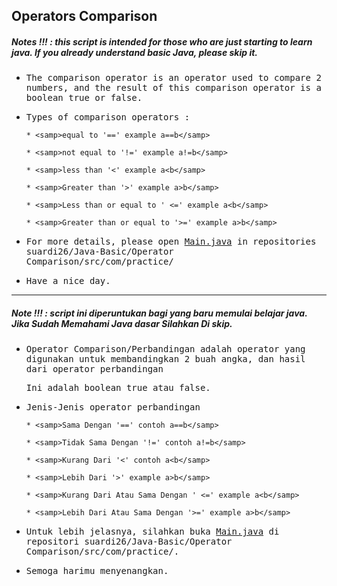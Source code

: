 ## Operators Comparison
##### Notes !!! : this script is intended for those who are just starting to learn java. If you already understand basic Java, please skip it.

- <samp>The comparison operator is an operator used to compare 2 numbers, and the result of this comparison operator is a boolean true or false.</samp>

- <samp>Types of comparison operators :</samp>

      * <samp>equal to '==' example a==b</samp>
      
      * <samp>not equal to '!=' example a!=b</samp>
      
      * <samp>less than '<' example a<b</samp>
      
      * <samp>Greater than '>' example a>b</samp>
      
      * <samp>Less than or equal to ' <=' example a<b</samp>
      
      * <samp>Greater than or equal to '>=' example a>b</samp>
      
- <samp>For more details, please open [Main.java](https://github.com/suardi26/Java-Basic/blob/main/Operator%20Comparison/src/com/practice/Main.java) in repositories suardi26/Java-Basic/Operator Comparison/src/com/practice/</samp>
     
- <samp>Have a nice day.</samp>

---

##### Note !!! : script ini diperuntukan bagi yang baru memulai belajar java. Jika Sudah Memahami Java dasar Silahkan Di skip.

- <samp>Operator Comparison/Perbandingan adalah operator yang digunakan untuk membandingkan 2 buah angka, dan hasil dari operator perbandingan</samp> 
 
  <samp>Ini adalah boolean true atau false.</samp> 

- <samp>Jenis-Jenis operator perbandingan</samp> 

      * <samp>Sama Dengan '==' contoh a==b</samp> 
      
      * <samp>Tidak Sama Dengan '!=' contoh a!=b</samp> 
      
      * <samp>Kurang Dari '<' contoh a<b</samp> 
      
      * <samp>Lebih Dari '>' example a>b</samp> 
      
      * <samp>Kurang Dari Atau Sama Dengan ' <=' example a<b</samp> 
      
      * <samp>Lebih Dari Atau Sama Dengan '>=' example a>b</samp> 
      
- <samp>Untuk lebih jelasnya, silahkan buka [Main.java](https://github.com/suardi26/Java-Basic/blob/main/Operator%20Comparison/src/com/practice/Main.java) di repositori suardi26/Java-Basic/Operator Comparison/src/com/practice/.</samp> 

- <samp>Semoga harimu menyenangkan.</samp> 
